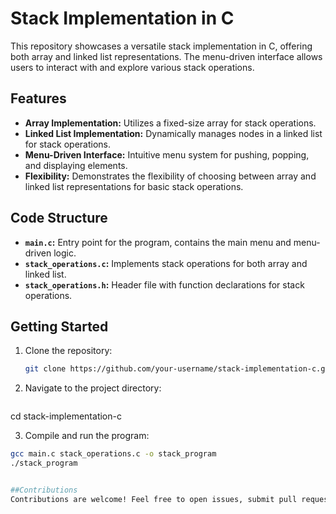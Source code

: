 # Stack Implementation in C

This repository showcases a versatile stack implementation in C, offering both array and linked list representations. The menu-driven interface allows users to interact with and explore various stack operations.

## Features

- **Array Implementation:** Utilizes a fixed-size array for stack operations.
- **Linked List Implementation:** Dynamically manages nodes in a linked list for stack operations.
- **Menu-Driven Interface:** Intuitive menu system for pushing, popping, and displaying elements.
- **Flexibility:** Demonstrates the flexibility of choosing between array and linked list representations for basic stack operations.

## Code Structure

- **`main.c`:** Entry point for the program, contains the main menu and menu-driven logic.
- **`stack_operations.c`:** Implements stack operations for both array and linked list.
- **`stack_operations.h`:** Header file with function declarations for stack operations.

## Getting Started

1. Clone the repository:

   ```bash
   git clone https://github.com/your-username/stack-implementation-c.git

2. Navigate to the project directory:
   ```bash
  cd stack-implementation-c

3. Compile and run the program:

  ```bash
  gcc main.c stack_operations.c -o stack_program
./stack_program


##Contributions
Contributions are welcome! Feel free to open issues, submit pull requests, or provide feedback.
